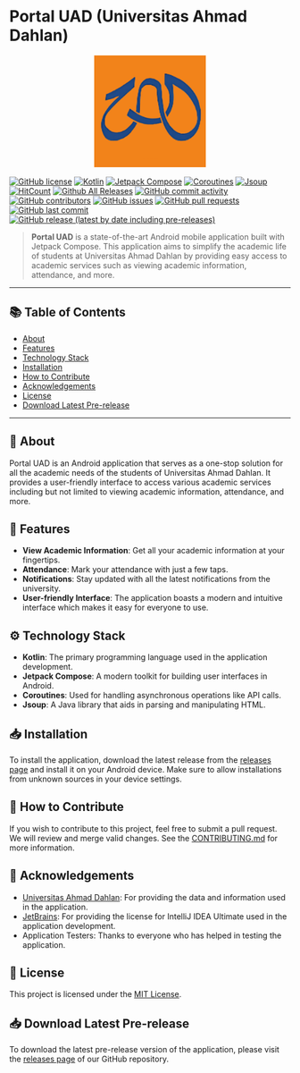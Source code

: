 # Portal UAD (Universitas Ahmad Dahlan) 

<div align="center">
    <img src="app/src/main/icon-playstore.png" width="200" height="200"/>
</div>

[![GitHub license](https://img.shields.io/github/license/Naereen/StrapDown.js.svg)](LICENSE)
[![Kotlin](https://img.shields.io/badge/Kotlin-0095D5?&logo=kotlin&logoColor=white)](https://kotlinlang.org/)
[![Jetpack Compose](https://img.shields.io/badge/Jetpack%20Compose-0095D5?&logo=android&logoColor=white)](https://developer.android.com/jetpack/compose)
[![Coroutines](https://img.shields.io/badge/Coroutines-76B900?&logo=kotlin&logoColor=white)](https://kotlinlang.org/docs/coroutines-overview.html)
[![Jsoup](https://img.shields.io/badge/Jsoup-F4882A?&logo=java&logoColor=white)](https://jsoup.org/)
[![HitCount](http://hits.dwyl.com/IRedDragonICY/portal-uad.svg)](http://hits.dwyl.com/IRedDragonICY/portal-uad)
[![Github All Releases](https://img.shields.io/github/downloads/IRedDragonICY/portal-uad/total.svg)]()
[![GitHub commit activity](https://img.shields.io/github/commit-activity/m/IRedDragonICY/portal-uad.svg)]()
[![GitHub contributors](https://img.shields.io/github/contributors/IRedDragonICY/portal-uad.svg)]()
[![GitHub issues](https://img.shields.io/github/issues/IRedDragonICY/portal-uad.svg)]()
[![GitHub pull requests](https://img.shields.io/github/issues-pr/IRedDragonICY/portal-uad.svg)]()
[![GitHub last commit](https://img.shields.io/github/last-commit/IRedDragonICY/portal-uad.svg)]()
[![GitHub release (latest by date including pre-releases)](https://img.shields.io/github/v/release/IRedDragonICY/portal-uad?include_prereleases)]()



> **Portal UAD** is a state-of-the-art Android mobile application built with Jetpack Compose. This application aims to simplify the academic life of students at Universitas Ahmad Dahlan by providing easy access to academic services such as viewing academic information, attendance, and more.

---

## 📚 Table of Contents

- [About](#about)
- [Features](#features)
- [Technology Stack](#-technology-stack)
- [Installation](#installation)
- [How to Contribute](#-how-to-contribute)
- [Acknowledgements](#-acknowledgements)
- [License](#-license)
- [Download Latest Pre-release](#-download-latest-pre-release)

---

## 📖 About

Portal UAD is an Android application that serves as a one-stop solution for all the academic needs of the students of Universitas Ahmad Dahlan. It provides a user-friendly interface to access various academic services including but not limited to viewing academic information, attendance, and more.

## 🎁 Features

- **View Academic Information**: Get all your academic information at your fingertips.
- **Attendance**: Mark your attendance with just a few taps.
- **Notifications**: Stay updated with all the latest notifications from the university.
- **User-friendly Interface**: The application boasts a modern and intuitive interface which makes it easy for everyone to use.

## ⚙️ Technology Stack

- **Kotlin**: The primary programming language used in the application development.
- **Jetpack Compose**: A modern toolkit for building user interfaces in Android.
- **Coroutines**: Used for handling asynchronous operations like API calls.
- **Jsoup**: A Java library that aids in parsing and manipulating HTML.

## 📥 Installation

To install the application, download the latest release from the [releases page](https://github.com/IRedDragonICY/portal-uad/releases) and install it on your Android device. Make sure to allow installations from unknown sources in your device settings.

## 🤝 How to Contribute

If you wish to contribute to this project, feel free to submit a pull request. We will review and merge valid changes. See the [CONTRIBUTING.md](CONTRIBUTING.md) for more information.

## 🎉 Acknowledgements

- [Universitas Ahmad Dahlan](https://www.uad.ac.id/): For providing the data and information used in the application.
- [JetBrains](https://www.jetbrains.com/): For providing the license for IntelliJ IDEA Ultimate used in the application development.
- Application Testers: Thanks to everyone who has helped in testing the application.

## 📜 License

This project is licensed under the [MIT License](LICENSE).

## 📥 Download Latest Pre-release

To download the latest pre-release version of the application, please visit the [releases page](https://github.com/IRedDragonICY/portal-uad/releases) of our GitHub repository.

